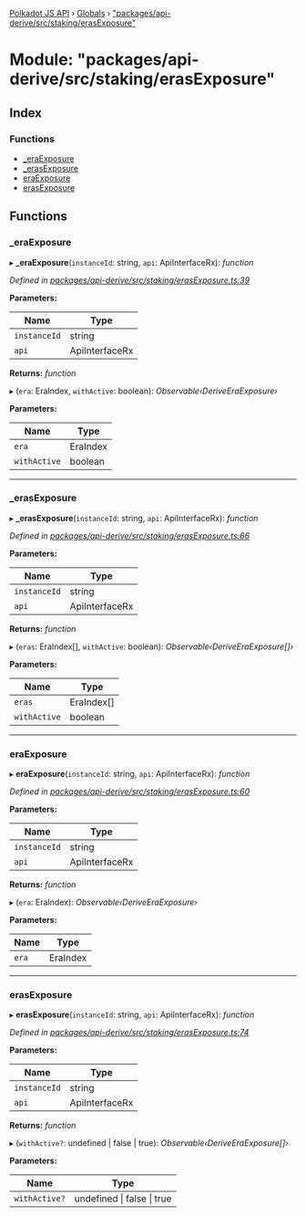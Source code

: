 [Polkadot JS API](../README.md) › [Globals](../globals.md) › ["packages/api-derive/src/staking/erasExposure"](_packages_api_derive_src_staking_erasexposure_.md)

# Module: "packages/api-derive/src/staking/erasExposure"

## Index

### Functions

* [_eraExposure](_packages_api_derive_src_staking_erasexposure_.md#_eraexposure)
* [_erasExposure](_packages_api_derive_src_staking_erasexposure_.md#_erasexposure)
* [eraExposure](_packages_api_derive_src_staking_erasexposure_.md#eraexposure)
* [erasExposure](_packages_api_derive_src_staking_erasexposure_.md#erasexposure)

## Functions

###  _eraExposure

▸ **_eraExposure**(`instanceId`: string, `api`: ApiInterfaceRx): *function*

*Defined in [packages/api-derive/src/staking/erasExposure.ts:39](https://github.com/polkadot-js/api/blob/95dd13e218/packages/api-derive/src/staking/erasExposure.ts#L39)*

**Parameters:**

Name | Type |
------ | ------ |
`instanceId` | string |
`api` | ApiInterfaceRx |

**Returns:** *function*

▸ (`era`: EraIndex, `withActive`: boolean): *Observable‹DeriveEraExposure›*

**Parameters:**

Name | Type |
------ | ------ |
`era` | EraIndex |
`withActive` | boolean |

___

###  _erasExposure

▸ **_erasExposure**(`instanceId`: string, `api`: ApiInterfaceRx): *function*

*Defined in [packages/api-derive/src/staking/erasExposure.ts:66](https://github.com/polkadot-js/api/blob/95dd13e218/packages/api-derive/src/staking/erasExposure.ts#L66)*

**Parameters:**

Name | Type |
------ | ------ |
`instanceId` | string |
`api` | ApiInterfaceRx |

**Returns:** *function*

▸ (`eras`: EraIndex[], `withActive`: boolean): *Observable‹DeriveEraExposure[]›*

**Parameters:**

Name | Type |
------ | ------ |
`eras` | EraIndex[] |
`withActive` | boolean |

___

###  eraExposure

▸ **eraExposure**(`instanceId`: string, `api`: ApiInterfaceRx): *function*

*Defined in [packages/api-derive/src/staking/erasExposure.ts:60](https://github.com/polkadot-js/api/blob/95dd13e218/packages/api-derive/src/staking/erasExposure.ts#L60)*

**Parameters:**

Name | Type |
------ | ------ |
`instanceId` | string |
`api` | ApiInterfaceRx |

**Returns:** *function*

▸ (`era`: EraIndex): *Observable‹DeriveEraExposure›*

**Parameters:**

Name | Type |
------ | ------ |
`era` | EraIndex |

___

###  erasExposure

▸ **erasExposure**(`instanceId`: string, `api`: ApiInterfaceRx): *function*

*Defined in [packages/api-derive/src/staking/erasExposure.ts:74](https://github.com/polkadot-js/api/blob/95dd13e218/packages/api-derive/src/staking/erasExposure.ts#L74)*

**Parameters:**

Name | Type |
------ | ------ |
`instanceId` | string |
`api` | ApiInterfaceRx |

**Returns:** *function*

▸ (`withActive?`: undefined | false | true): *Observable‹DeriveEraExposure[]›*

**Parameters:**

Name | Type |
------ | ------ |
`withActive?` | undefined &#124; false &#124; true |
